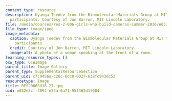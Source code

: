 ```yaml
---
content_type: resource
description: Uyanga Tsedev from the Biomolecular Materials Group at MIT talks to workshop
  participants. Courtesy of Jon Barron, MIT Lincoln Laboratory.
file: /media/courses/res-2-006-girls-who-build-cameras-summer-2016/e652e3cf4094e55a6a7155f362d1f004_RES2006SU16_27.jpg
file_type: image/jpeg
image_metadata:
  caption: Uyanga Tsedev from the Biomolecular Materials Group at MIT talks to workshop
    participants.
  credit: Courtesy of Jon Barron, MIT Lincoln Laboratory.
  image-alt: A photo of a woman speaking at the front of a room.
learning_resource_types: []
ocw_type: OCWImage
parent_title: Image Gallery
parent_type: SupplementalResourceSection
parent_uid: c7c9456a-c26c-6dc0-0027-638fc943dc52
resourcetype: Image
title: RES2006SU16_27.jpg
uid: e652e3cf-4094-e55a-6a71-55f362d1f004
---
```

